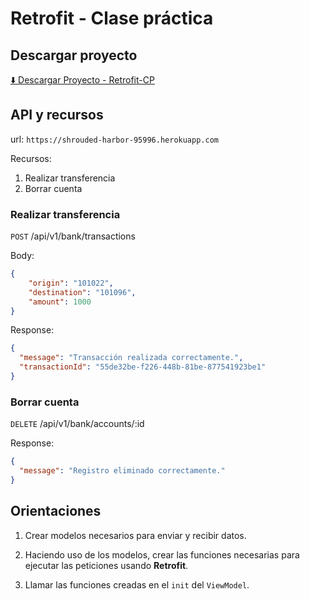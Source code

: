 # Retrofit - Clase práctica

## Descargar proyecto

[⬇️  Descargar Proyecto - Retrofit-CP](../downloads/Retrofit-CP.zip)

## API y recursos

url: `https://shrouded-harbor-95996.herokuapp.com`

Recursos:

1. Realizar transferencia
2. Borrar cuenta

### Realizar transferencia

`POST` /api/v1/bank/transactions

Body:

```json
{
	"origin": "101022",
	"destination": "101096",
	"amount": 1000
}
```

Response:

```json
{
  "message": "Transacción realizada correctamente.",
  "transactionId": "55de32be-f226-448b-81be-877541923be1"
}
```

### Borrar cuenta

`DELETE` /api/v1/bank/accounts/:id

Response:

```json
{
  "message": "Registro eliminado correctamente."
}
```

## Orientaciones

1. Crear modelos necesarios para enviar y recibir datos.

2. Haciendo uso de los modelos, crear las funciones necesarias para ejecutar las peticiones usando **Retrofit**.

3. Llamar las funciones creadas en el `init` del `ViewModel`.
